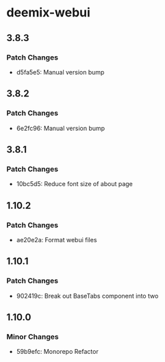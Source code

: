 # deemix-webui

## 3.8.3

### Patch Changes

- d5fa5e5: Manual version bump

## 3.8.2

### Patch Changes

- 6e2fc96: Manual version bump

## 3.8.1

### Patch Changes

- 10bc5d5: Reduce font size of about page

## 1.10.2

### Patch Changes

- ae20e2a: Format webui files

## 1.10.1

### Patch Changes

- 902419c: Break out BaseTabs component into two

## 1.10.0

### Minor Changes

- 59b9efc: Monorepo Refactor
